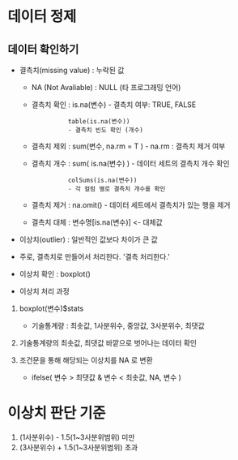 # 데이터 정제

## 데이터 확인하기
- 결측치(missing value)
: 누락된 값
    * NA (Not Avaliable)    : NULL (타 프로그래밍 언어)
    * 결측치 확인 : is.na(변수)
                    - 결측치 여부: TRUE, FALSE

                    table(is.na(변수))
                    - 결측치 빈도 확인 (개수)
    * 결측치 제외 : sum(변수, na.rm = T )
                    - na.rm : 결측치 제거 여부
    * 결측치 개수 : sum( is.na(변수) )
                    - 데이터 세트의 결측치 개수 확인
                    
                    colSums(is.na(변수))
                    - 각 컬럼 별로 결측치 개수를 확인

    * 결측치 제거 : na.omit()
                    - 데이터 세트에서 결측치가 있는 행을 제거
                    
    * 결측치 대체 : 변수명[is.na(변수)] <- 대체값

- 이상치(outlier)
: 일반적인 값보다 차이가 큰 값
 * 주로, 결측치로 만들어서 처리한다. '결측 처리한다.'

 * 이상치 확인 : boxplot()

 * 이상치 처리 과정

1. boxplot(변수)$stats
   - 기술통계량 : 최솟값, 1사분위수, 중앙값, 3사분위수, 최댓값

2. 기술통계량의 최솟값, 최댓값 바깥으로 벗어나는 데이터 확인

3. 조건문을 통해 해당되는 이상치를 NA 로 변환
    - ifelse( 변수 > 최댓값 & 변수 < 최솟값, NA, 변수 )

# 이상치 판단 기준
1. (1사분위수) - 1.5(1~3사분위범위) 미만
2. (3사분위수) + 1.5(1~3사분위범위) 초과

